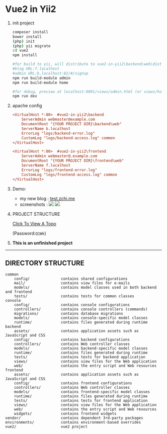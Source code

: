 Vue2 in Yii2
===============================
1. init project
    ```bash
    composer install
    bower install
    (php) init
    (php) yii migrate
    cd vue2
    npm install
    
    #for build to yii, will distribute to vue2-in-yii2\backend\web\dist (or frontend\web\dist)
    #blog URL:f.localhost
    #admin URL:b.localhost:82/#/signup
    npm run build-module admin
    npm run build-module home
    
    #for debug, preview at localhost:8091/views/admin.html (or views/home.html)
    npm run dev
    ```

2. apache config
    ```ini
    <VirtualHost *:80>	#vue2-in-yii2\backend
        ServerAdmin webmaster@example.com
        DocumentRoot "{YOUR PROJECT DIR}\backend\web"
        ServerName b.localhost
        ErrorLog "logs/backend-error.log"
        CustomLog "logs/backend-access.log" common
    </VirtualHost>
    
    <VirtualHost *:80>	#vue2-in-yii2\frontend
        ServerAdmin webmaster@.example.com
        DocumentRoot "{YOUR PROJECT DIR}\frontend\web"
        ServerName f.localhost
        ErrorLog "logs/frontend-error.log"
        CustomLog "logs/frontend-access.log" common
    </VirtualHost>
    ```
3. Demo:
    
     - my new blog : [test.zchi.me](http:test.zchi.me)
     - screenshots :
     ![](http://odovakhft.bkt.clouddn.com/TIM%E6%88%AA%E5%9B%BE20170716014125.png)
     ![](http://odovakhft.bkt.clouddn.com/TIM%E6%88%AA%E5%9B%BE20170716013821.png)
     
4. PROJECT STRUCTURE
    
    [Click To View A Topo](http://naotu.baidu.com/file/91dcd0a543fae20cf915f0ba0bb3ea7a?token=c61c047bd874641f)
    
    (Password:`Q1Wk`)

5. **This is an unfinished project**



-------------------
DIRECTORY STRUCTURE
-------------------





```
common
    config/              contains shared configurations
    mail/                contains view files for e-mails
    models/              contains model classes used in both backend and frontend
    tests/               contains tests for common classes    
console
    config/              contains console configurations
    controllers/         contains console controllers (commands)
    migrations/          contains database migrations
    models/              contains console-specific model classes
    runtime/             contains files generated during runtime
backend
    assets/              contains application assets such as JavaScript and CSS
    config/              contains backend configurations
    controllers/         contains Web controller classes
    models/              contains backend-specific model classes
    runtime/             contains files generated during runtime
    tests/               contains tests for backend application    
    views/               contains view files for the Web application
    web/                 contains the entry script and Web resources
frontend
    assets/              contains application assets such as JavaScript and CSS
    config/              contains frontend configurations
    controllers/         contains Web controller classes
    models/              contains frontend-specific model classes
    runtime/             contains files generated during runtime
    tests/               contains tests for frontend application
    views/               contains view files for the Web application
    web/                 contains the entry script and Web resources
    widgets/             contains frontend widgets
vendor/                  contains dependent 3rd-party packages
environments/            contains environment-based overrides
vue2/                    vue2 project
```
